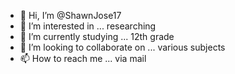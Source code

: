 - 👋 Hi, I’m @ShawnJose17
- 👀 I’m interested in ... researching
- 🌱 I’m currently studying ... 12th grade
- 💞️ I’m looking to collaborate on ... various subjects
- 📫 How to reach me ... via mail

<!---
ShawnJose17/ShawnJose17 is a ✨ special ✨ repository because its `README.md` (this file) appears on your GitHub profile.
You can click the Preview link to take a look at your changes.
--->

